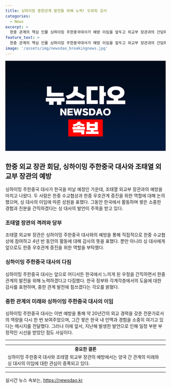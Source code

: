 ```yaml
---
title: 싱하이밍 중한관계 발전을 위해 노력! 도와줘 감사
categories:
  - News
excerpt: >
  한중 관계의 핵심 인물 싱하이밍 주한중국대사가 예방 이임을 앞두고 외교부 장관과의 간담회를 통해 한중 우호관계 강화를 당부했다. 조태열 외교부 장관은 취임 이후 처음으로 싱 대사를 공식적으로 만났으며, 화성 아리셀 공장 화재 피해자에 대한 깊은 위로를 전하고 관련 지원에 대한 감사를 표했다. 싱 대사는 한국에서의 소중한 경험을 간직하며 한중 관계 발전을 약속했고, 예방 이후에도 좋은 경험을 쌓고자 노력할 것을 밝혔다. 이에 대해 관심이 쏠리고 있다.
feature_text: >
  한중 관계의 핵심 인물 싱하이밍 주한중국대사가 예방 이임을 앞두고 외교부 장관과의 간담회를 통해 한중 우호관계 강화를 당부했다. 조태열 외교부 장관은 취임 이후 처음으로 싱 대사를 공식적으로 만났으며, 화성 아리셀 공장 화재 피해자에 대한 깊은 위로를 전하고 관련 지원에 대한 감사를 표했다. 싱 대사는 한국에서의 소중한 경험을 간직하며 한중 관계 발전을 약속했고, 예방 이후에도 좋은 경험을 쌓고자 노력할 것을 밝혔다. 이에 대해 관심이 쏠리고 있다.
image: '/assets/img/newsdao_breakingnews.jpg'
---
```


<p><img src="/assets/img/newsdao_breakingnews.jpg" alt="koreaapp 속보" /></p>

<h2 data-ke-size="size26">한중 외교 장관 회담, 싱하이밍 주한중국 대사와 조태열 외교부 장관의 예방</h2>

<p data-ke-size="size16">싱하이밍 주한중국 대사가 한국을 떠날 예정인 가운데, 조태열 외교부 장관과의 예방을 마치고 나왔다. 두 사람은 한중 수교협상과 한중 우호관계 증진을 위한 역할에 대해 논의했으며, 싱 대사의 이임에 따른 성원을 표했다. 그동안 한국에서 활동하며 쌓은 소중한 경험과 친분을 간직하겠다는 싱 대사의 발언이 주목을 받고 있다.</p>

<h3>조태열 장관의 격려와 당부</h3>

<p data-ke-size="size16">조태열 외교부 장관은 싱하이밍 주한중국 대사와의 예방을 통해 직접적으로 한중 수교협상에 참여하고 4년 반 동안의 활동에 대해 감사의 뜻을 표했다. 뿐만 아니라 싱 대사에게 앞으로도 한중 우호관계 증진을 위한 역할을 부탁했다.</p>

<h3>싱하이밍 주한중국 대사의 다짐</h3>

<p data-ke-size="size16">싱하이밍 주한중국 대사는 앞으로 어디서든 한국에서 느끼게 된 우정을 간직하면서 한중 관계의 발전을 위해 노력하겠다고 다짐했다. 한국 정부와 각계각층에서의 도움에 대한 감사를 표현하며, 중한 관계 발전에 힘쓰겠다는 각오를 밝혔다.</p>

<h3>중한 관계의 미래와 싱하이밍 주한중국 대사의 이임</h3>

<p data-ke-size="size16">싱하이밍 주한중국 대사는 이번 예방을 통해 약 20년간의 외교 경력을 갖춘 전문가로서의 역량을 다시 한 번 보여주었으며, 그간 쌓은 한국 내 인맥과 경험을 소중히 여기고 있다는 메시지를 전달했다. 그러나 이에 앞서, 지난해 발생한 발언으로 인해 일정 부분 부정적인 시선을 받았던 점도 사실이다.</p>

<hr>

<table>
  <tr>
    <td style="text-align: center; height: 17px;"><b>중요한 결론</b></td>
  </tr>
  <tr>
    <td>싱하이밍 주한중국 대사와 조태열 외교부 장관의 예방에서는 양국 간 관계의 미래와 싱 대사의 이임에 대한 관심이 증폭되고 있다.</td>
  </tr>
</table>

<hr>
실시간 뉴스 속보는, <a href="https://newsdao.kr" rel="dofollow">https://newsdao.kr</a>


